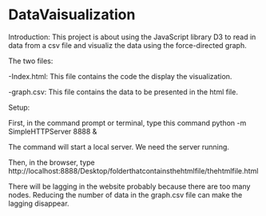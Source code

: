# DataVaisualization

Introduction:
    This project is about using the JavaScript library D3 to read in data from a csv file and visualiz the data using the force-directed graph.
    
The two files:

-Index.html: This file contains the code the display the visualization.

-graph.csv: This file contains the data to be presented in the html file.

Setup:

First, in the command prompt or terminal, type this command       python -m SimpleHTTPServer 8888 &

The command will start a local server. We need the server running.

Then, in the browser, type  http://localhost:8888/Desktop/folderthatcontainsthehtmlfile/thehtmlfile.html

There will be lagging in the website probably because there are too many nodes. Reducing the number of data in the graph.csv file can make the lagging disappear. 
